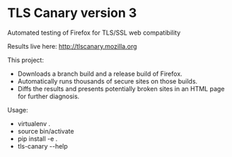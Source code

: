 # TLS Canary version 3
Automated testing of Firefox for TLS/SSL web compatibility

Results live here:
http://tlscanary.mozilla.org

This project:
* Downloads a branch build and a release build of Firefox.
* Automatically runs thousands of secure sites on those builds.
* Diffs the results and presents potentially broken sites in an HTML page for further diagnosis.

Usage:
* virtualenv .
* source bin/activate
* pip install -e .
* tls-canary --help
